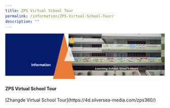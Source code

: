 ```yaml
---
title: ZPS Virtual School Tour
permalink: /information/ZPS-Virtual-School-Tour/
description: ""
---
```

<img src="/images/Information.png">
<h4><strong>ZPS Virtual School Tour</strong></h4>
[Zhangde Virtual School Tour](https://4d.silversea-media.com/zps360/)